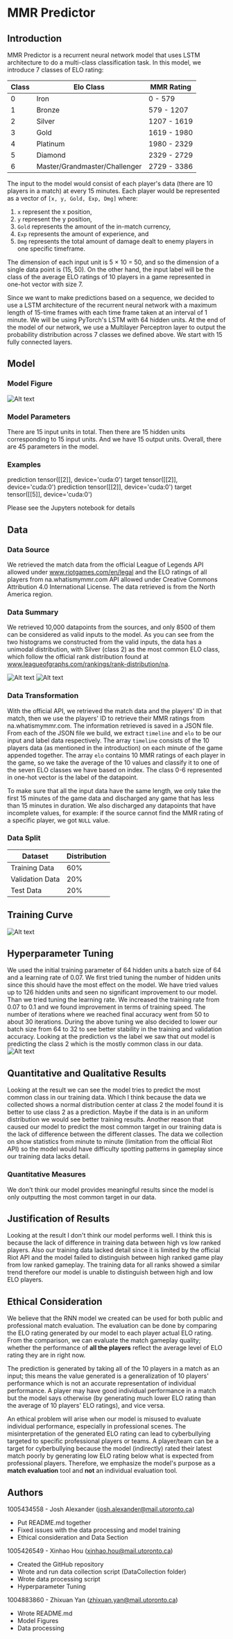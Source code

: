 # MMR Predictor

## Introduction
<!-- What deep learning model are you building? We are looking for a clear and concise description that uses standard deep learning terminology. Clearly describe the type of task that you are solving, and what your input/outputs are. -->

MMR Predictor is a recurrent neural network model that uses LSTM architecture to do a multi-class classification task. In this model, we introduce 7 classes of ELO rating:

| Class | Elo Class                     | MMR Rating  |
| ---   | ---                           | ---         |
| 0     | Iron                          | 0 - 579     |
| 1     | Bronze                        | 579 - 1207  |
| 2     | Silver                        | 1207 - 1619 |
| 3     | Gold                          | 1619 - 1980 |
| 4     | Platinum                      | 1980 - 2329 |
| 5     | Diamond                       | 2329 - 2729 |
| 6     | Master/Grandmaster/Challenger | 2729 - 3386 |

The input to the model would consist of each player's data (there are 10 players in a match) at every 15 minutes. Each player would be represented as a vector of `[x, y, Gold, Exp, Dmg]` where:
1. `x` represent the x position,
2. `y` represent the y position,
3. `Gold` represents the amount of the in-match currency,
4. `Exp` represents the amount of experience, and
5. `Dmg` represents the total amount of damage dealt to enemy players in one specific timeframe.

The dimension of each input unit is 5 $\times$ 10 = 50, and so the dimension of a single data point is (15, 50). On the other hand, the input label will be the class of the average ELO ratings of 10 players in a game represented in one-hot vector with size 7.

Since we want to make predictions based on a sequence, we decided to use a LSTM architecture of the recurrent neural network with a maximum length of 15-time frames with each time frame taken at an interval of 1 minute. We will be using PyTorch's LSTM with 64 hidden units. At the end of the model of our network, we use a Multilayer Perceptron layer to output the probability distribution across 7 classes we defined above. We start with 15 fully connected layers.

## Model

### Model Figure
<!-- A figure/diagram of the model architecture that demonstrates understanding of the steps involved in computing the forward pass. We are looking to see if you understand the steps involved in the model computation (i.e. are you treating the model as a black box or do you understand what it’s doing?) -->

![Alt text](/README_figures/model_figure.png?raw=true)

### Model Parameters
<!-- Count the number of parameters in the model, and a description of where the parameters come from. Again, we are looking to see if you understand what the model is doing, and what parameters are being tuned. -->
There are 15 input units in total. Then there are 15 hidden units corresponding to 15 input units. And we
have 15 output units. Overall, there are 45 parameters in the model.


### Examples
<!-- Examples of how the model performs on two actual examples from the test set: one successful and one unsuccessful. -->

prediction tensor([[2]], device='cuda:0')
target tensor([[2]], device='cuda:0')
prediction tensor([[2]], device='cuda:0')
target tensor([[5]], device='cuda:0')

Please see the Jupyters notebook for details  

## Data

### Data Source
<!-- Describe the source of your data. -->
We retrieved the match data from the official League of Legends API allowed under www.riotgames.com/en/legal and the ELO ratings of all players from na.whatismymmr.com API allowed under Creative Commons Attribution 4.0 International License. The data retrieved is from the North America region.

### Data Summary
<!-- Provide summary statistics of your data to help interpret your results, similar to in the proposal. Please review the feedback provided in the proposal for some guidance on what information is helpful for interpreting your model behaviour.-->

We retrieved 10,000 datapoints from the sources, and only 8500 of them can be considered as valid inputs to the model. As you can see from the two histograms we constructed from the valid inputs, the data has a unimodal distribution, with Silver (class 2) as the most common ELO class, which follow the official rank distribution found at www.leagueofgraphs.com/rankings/rank-distribution/na.

![Alt text](/README_figures/data_distribution.png?raw=true)
![Alt text](/README_figures/mmr_histogram.png?raw=true)

### Data Transformation
<!-- Describe how you transformed the data, i.e. the steps you took to turn the data from what you downloaded, to something that a neural network can use as input. We are looking for a concise description that has just enough information for another person to replicate your process.-->

With the official API, we retrieved the match data and the players' ID in that match, then we use the players' ID to retrieve their MMR ratings from na.whatismymmr.com. The information retrieved is saved in a JSON file. From each of the JSON file we build, we extract `timeline` and `elo` to be our input and label data respectively. The array `timeline` consists of the 10 players data (as mentioned in the introduction) on each minute of the game appended together. The array `elo` contains 10 MMR ratings of each player in the game, so we take the average of the 10 values and classify it to one of the seven ELO classes we have based on index. The class 0-6 represented in one-hot vector is the label of the datapoint.

To make sure that all the input data have the same length, we only take the first 15 minutes of the game data and discharged any game that has less than 15 minutes in duration. We also discharged any datapoints that have incomplete values, for example: if the source cannot find the MMR rating of a specific player, we got `NULL` value.


### Data Split
<!-- If appropriate to your project, describe how the train/validation/test set was split. Note that splitting strategy is not always straightforward, so we are looking to see a split that can be justified. -->
| Dataset           | Distribution |
| ---               | ---          |
| Training Data     | 60%          |
| Validation Data   | 20%          |
| Test Data         | 20%          |

## Training Curve
<!--The training curve of your final model. We are looking for a curve that shows both training and validation performance (if applicable). Your training curve should look reasonable for the problem that you are solving.-->
![Alt text](/README_figures/loss_accuracy_graph.png?raw=true)

## Hyperparameter Tuning
<!--A justification that your implemented method performed reasonably, given the difficulty of the problem—or a hypothesis for why it doesn’t. This is extremely important. We are looking for an interpretation of the result. You may want to refer to your data summary and hyperparameter choices to make your argument. -->

We used the initial training parameter of 64 hidden units a batch size of 64 and a learning rate of 0.07. We first tried tuning the number of hidden units since this should have the most effect on the model. We have tried values up to 126 hidden units and seen no significant improvement to our model. Than we tried tuning the learning rate. We increased the training rate from 0.07 to 0.1 and we found improvement in terms of training speed. The number of iterations where we reached final accuracy went from 50 to about 30 iterations. During the above tuning we also decided to lower our batch size from 64 to 32 to see better stability in the training and validation accuracy. Looking at the prediction vs the label we saw that out model is predicting the class 2 which is the mostly common class in our data.
![Alt text](/README_figures/training_accuracy.png?raw=true)

## Quantitative and Qualitative Results
<!-- Describe the quantitative and qualitative results. You may choose to use a table or figure to aid in your description. We are looking for both a clear presentation, and a result that makes sense given your data summary. (As an extreme example, you should not have a result that performs worse than a model that, say, predicts the most common class.)-->

Looking at the result we can see the model tries to predict the most common class in our training data. Which I think because the data we collected shows a normal distribution center at class 2 the model found it is better to use class 2 as a prediction. Maybe if the data is in an uniform distribution we would see better training results. Another reason that caused our model to predict the most common target in our training data is the lack of difference between the different classes. The data we collection on show statistics from minute to minute (limitation from the official Riot API) so the model would have difficulty spotting patterns in gameplay since our training data lacks detail.

### Quantitative Measures
<!-- A description and justification of the quantitative measure that you are using to evaluate your results. For some problems this will be straightforward. For others, please justify the measure that you chose. -->
We don't think our model provides meaningful results since the model is only outputting the most common target in our data.


## Justification of Results
<!-- A justification that your implemented method performed reasonably, given the difficulty of the problem—or a hypothesis for why it doesn’t. This is extremely important. We are looking for an interpretation of the result. You may want to refer to your data summary and hyperparameter choices to make your argument. -->

Looking at the result I don't think our model performs well. I think this is because the lack of difference in training data between high vs low ranked players. Also our training data lacked detail since it is limited by the official Riot API and the model failed to distinguish between high ranked game play from low ranked gameplay. The training data for all ranks showed a similar trend therefore our model is unable to distinguish between high and low ELO players.

## Ethical Consideration
We believe that the RNN model we created can be used for both public and professional match evaluation. The evaluation can be done by comparing the ELO rating generated by our model to each player actual ELO rating. From the comparison, we can evaluate the match gameplay quality; whether the performance of **all the players** reflect the average level of ELO rating they are in right now.  

The prediction is generated by taking all of the 10 players in a match as an input; this means the value generated is a generalization of 10 players' performance which is not an accurate representation of individual performance. A player may have good individual performance in a match but the model says otherwise (by generating much lower ELO rating than the average of 10 players' ELO ratings), and vice versa.

An ethical problem will arise when our model is misused to evaluate individual performance, especially in professional scenes. The misinterpretation of the generated ELO rating can lead to cyberbullying targeted to specific professional players or teams. A player/team can be a target for cyberbullying because the model (indirectly) rated their latest match poorly by generating low ELO rating below what is expected from professional players. Therefore, we emphasize the model's purpose as a **match evaluation** tool and **not** an individual evaluation tool.

## Authors

1005434558 - Josh Alexander (josh.alexander@mail.utoronto.ca)
- Put README.md together
- Fixed issues with the data processing and model training
- Ethical consideration and Data Section

1005426549 - Xinhao Hou (xinhao.hou@mail.utoronto.ca)
- Created the GitHub repository
- Wrote and run data collection script (DataCollection folder)
- Wrote data processing script
- Hyperparameter Tuning

1004883860 - Zhixuan Yan (zhixuan.yan@mail.utoronto.ca)
- Wrote README.md
- Model Figures
- Data processing
